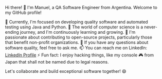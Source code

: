 Hi there! 👋
I'm Manuel, a QA Software Engineer from Argentina. Welcome to my GitHub profile!

🔭 Currently, I'm focused on developing quality software and automated testing using Java and Python.
🌱 The world of computer science is a never-ending journey, and I'm continuously learning and growing.
👯 I'm passionate about contributing to open-source projects, particularly those that benefit non-profit organizations.
💬 If you have any questions about software quality, feel free to ask me.
📫 You can reach me on LinkedIn: [LinkedIn Profile](https://www.linkedin.com/in/msb1989/)
⚡ Fun fact: I enjoy hacking things, like my console 🎮 from Japan that shall not be named due to legal reasons.

Let's collaborate and build exceptional software together! 😄
